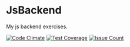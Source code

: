 # JsBackend
My js backend exercises.

[![Code Climate](https://codeclimate.com/github/dimaatos/JsBackend/badges/gpa.svg)](https://codeclimate.com/github/dimaatos/JsBackend/)
[![Test Coverage](https://codeclimate.com/github/dimaatos/JsBackend/badges/coverage.svg)](https://codeclimate.com/github/dimaatos/JsBackend)
[![Issue Count](https://codeclimate.com/github/dimaatos/JsBackend/badges/coverage.svg)](https://codeclimate.com/github/dimaatos/JsBackend/issues)

